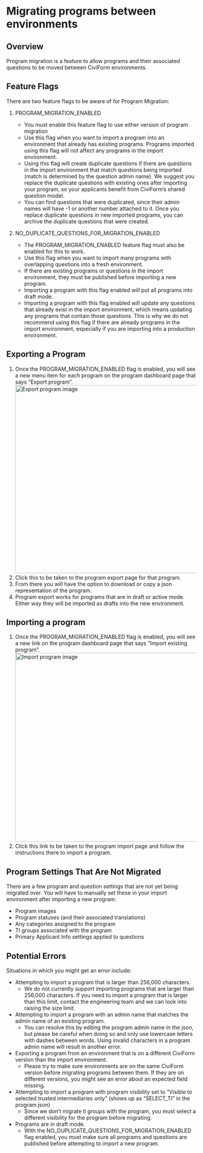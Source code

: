 # Migrating programs between environments

## Overview

Program migration is a feature to allow programs and their associated questions to be moved between CiviForm environments.

## Feature Flags

There are two feature flags to be aware of for Program Migration:

1. PROGRAM_MIGRATION_ENABLED
   - You must enable this feature flag to use either version of program migration
   - Use this flag when you want to import a program into an environment that already has existing programs. Programs imported using this flag will not affect any programs in the import environment.
   - Using this flag will create duplicate questions if there are questions in the import environment that match questions being imported (match is determined by the question admin name). We suggest you replace the duplicate questions with existing ones after importing your program, so your applicants benefit from CiviForm’s shared question model.
   - You can find questions that were duplicated, since their admin names will have -1 or another number attached to it. Once you replace duplicate questions in new imported programs, you can archive the duplicate questions that were created.

2. NO_DUPLICATE_QUESTIONS_FOR_MIGRATION_ENABLED
   - The PROGRAM_MIGRATION_ENABLED feature flag must also be enabled for this to work.
   - Use this flag when you want to import many programs with overlapping questions into a fresh environment.
   - If there are existing programs or questions in the import environment, they must be published before importing a new program.
   - Importing a program with this flag enabled will put all programs into draft mode.
   - Importing a program with this flag enabled will update any questions that already exist in the import environment, which means updating any programs that contain those questions. This is why we do not recommend using this flag if there are already programs in the import environment, especially if you are importing into a production environment.
  
## Exporting a Program

1. Once the PROGRAM_MIGRATION_ENABLED flag is enabled, you will see a new menu item for each program on the program dashboard page that says “Export program”.
   <img width="496" alt="Export program image" src="https://github.com/user-attachments/assets/9a415c91-8ceb-4395-ad0a-6e69100e0e1d">
2. Click this to be taken to the program export page for that program.
3. From there you will have the option to download or copy a json representation of the program.
4. Program export works for programs that are in draft or active mode. Either way they will be imported as drafts into the new environment.

## Importing a program

1. Once the PROGRAM_MIGRATION_ENABLED flag is enabled, you will see a new link on the program dashboard page that says “Import existing program”.
   <img width="498" alt="Import program image" src="https://github.com/user-attachments/assets/9554f809-cc4a-4743-a545-83727ad126c7">
2. Click this link to be taken to the program import page and follow the instructions there to import a program.

## Program Settings That Are Not Migrated

There are a few program and question settings that are not yet being migrated over. You will have to manually set these in your import environment after importing a new program:

- Program images
- Program statuses (and their associated translations)
- Any categories assigned to the program
- TI groups associated with the program
- Primary Applicant Info settings applied to questions

## Potential Errors

Situations in which you might get an error include:

- Attempting to import a program that is larger than 256,000 characters.
  - We do not currently support importing programs that are larger than 256,000 characters. If you need to import a program that is larger than this limit, contact the engineering team and we can look into raising the size limit.
- Attempting to import a program with an admin name that matches the admin name of an existing program.
  - You can resolve this by editing the program admin name in the json, but please be careful when doing so and only use lowercase letters with dashes between words. Using invalid characters in a program admin name will result in another error.
- Exporting a program from an environment that is on a different CiviForm version than the import environment.
  - Please try to make sure environments are on the same CiviForm version before migrating programs between them. If they are on different versions, you might see an error about an expected field missing.
- Attempting to import a program with program visibility set to “Visible to selected trusted intermediaries only” (shows up as “SELECT_TI” in the program json)
  - Since we don’t migrate ti groups with the program, you must select a different visibility for the program before migrating.
- Programs are in draft mode.
  - With the NO_DUPLICATE_QUESTIONS_FOR_MIGRATION_ENABLED flag enabled, you must make sure all programs and questions are published before attempting to import a new program.
